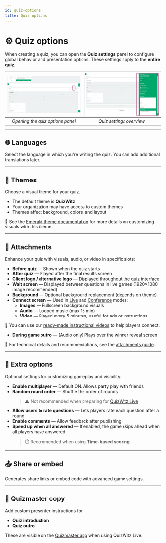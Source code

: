 ```yaml
---
id: quiz-options
title: Quiz options
---
```


# ⚙️ Quiz options

When creating a quiz, you can open the **Quiz settings** panel to configure global behavior and presentation options. These settings apply to the **entire quiz**.

| ![Open quiz options](../../assets/images/open-quiz-options.png) | ![Quiz options](../../assets/images/quiz-options.png) |
|:--:|:--:|
| *Opening the quiz options panel* | *Quiz settings overview* |

---

## 🌐 Languages

Select the language in which you're writing the quiz. You can add additional translations later.

---

## 🎨 Themes

Choose a visual theme for your quiz.
- The default theme is **QuizWitz**
- Your organization may have access to custom themes
- Themes affect background, colors, and layout

📘 See the [Emerald theme documentation](../advanced/emerald-theme) for more details on customizing visuals with this theme.

---

## 📎 Attachments

Enhance your quiz with visuals, audio, or video in specific slots:

- **Before quiz** — Shown when the quiz starts
- **After quiz** — Played after the final results screen
- **Client logo / alternative logo** — Displayed throughout the quiz interface
- **Wait screen** — Displayed between questions in live games (1920×1080 image recommended)
- **Background** — Optional background replacement (depends on theme)
- **Connect screen** — Used in [Live](../quizmaster/introduction) and [Conference](../tutorials/conference-booth) modes:
  - **Images** — Fullscreen background visuals
  - **Audio** — Looped music (max 15 min)
  - **Video** — Played every 5 minutes, useful for ads or instructions

🎥 You can use our [ready-made instructional videos](https://drive.google.com/drive/folders/1-KgABfLJ7cblm0aqxb7niMdGmTd3UXZC) to help players connect.

- **During game outro** — (Audio only) Plays over the winner reveal screen

📘 For technical details and recommendations, see the [attachments guide](../editor/attachments).

---

## 🔧 Extra options

Optional settings for customizing gameplay and visibility:

- **Enable multiplayer** — Default ON. Allows party play with friends
- **Random round order** — Shuffle the order of rounds
  > ⚠️ Not recommended when preparing for [QuizWitz Live](../quizmaster/introduction)
- **Allow users to rate questions** — Lets players rate each question after a round
- **Enable comments** — Allow feedback after publishing
- **Speed up when all answered** — If enabled, the game skips ahead when all players have answered
  > ⏱️ Recommended when using **Time-based scoring**

---

## 📤 Share or embed

Generates share links or embed code with advanced game settings.

---

## 📜 Quizmaster copy

Add custom presenter instructions for:

- **Quiz introduction**
- **Quiz outro**

These are visible on the [Quizmaster app](../quizmaster/introduction) when using QuizWitz Live.
